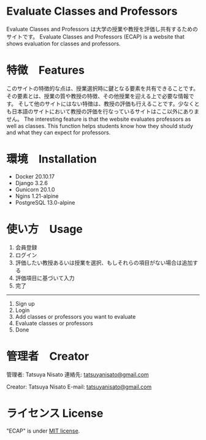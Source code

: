 # Evaluate Classes and Professors
Evaluate Classes and Professors は大学の授業や教授を評価し共有するためのサイトです。
Evaluate Classes and Professors (ECAP) is a website that shows evaluation for classes and professors.
 
# 特徴　Features
このサイトの特徴的な点は、授業選択時に鍵となる要素を共有できることです。その要素とは、授業の質や教授の特徴、その他授業を迎える上で必要な情報です。
そして他のサイトにはない特徴は、教授の評価も行えることです。少なくとも日本語のサイトにおいて教授の評価を行なっているサイトはここ以外にありません。
The interesting feature is that the website evaluates professors as well as classes.
This function helps students know how they should study and what they can expect for professors.
 
# 環境　Installation
 
* Docker 20.10.17
* Django 3.2.6
* Gunicorn 20.1.0
* Ngins 1.21-alpine
* PostgreSQL 13.0-alpine
 
# 使い方　Usage

1. 会員登録
2. ログイン
3. 評価したい教授あるいは授業を選択、もしそれらの項目がない場合は追加する
4. 評価項目に基づいて入力
5. 完了
---------
1. Sign up
2. Login
3. Add classes or professors you want to evaluate
4. Evaluate classes or professors
5. Done
 
# 管理者　Creator

管理者: Tatsuya Nisato
連絡先: tatsuyanisato@gmail.com

Creator: Tatsuya Nisato
E-mail: tatsuyanisato@gmail.com
 
# ライセンス License
 
"ECAP" is under [MIT license](https://en.wikipedia.org/wiki/MIT_License).